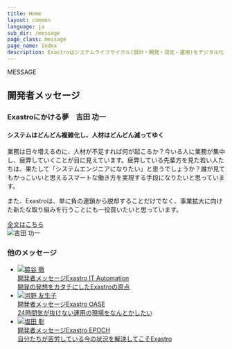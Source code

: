 ```yaml
---
title: Home
layout: common
language: ja
sub_dir: /message
page_class: message
page_name: index
description: Exastroはシステムライフサイクル(設計・開発・設定・運用)をデジタル化・自動化・省力化することを目的としたオープンソースのソフトウェアスイートです。
---
```

<!--
##################################################
   開発者メッセージ
##################################################
-->
<section id="homeMessage" class="homeArticle">
    <div class="homeArticle-Header">
        <div class="homeArticle-Type"><span>MESSAGE</span></div>
        <h2 class="homeArticle-Title">開発者メッセージ</h2>
    </div>
    <div class="homeArticle-Body">
        <div class="homeMessage-Main">
            <div class="homeMessage-Body">
                <h3 class="homeMessage-Body-Title">Exastroにかける夢<span>　吉田 功一</span></h3>
                <h4 class="homeMessage-Body-SubTitle">システムはどんどん複雑化し、人材はどんどん減ってゆく</h4>
                <p class="homeMessage-Body-Par">業務は日々増えるのに、人材が不足すれば何が起こるか？今いる人に業務が集中し、疲弊していくことが目に見えています。疲弊している先輩方を見た若い人たちは、果たして「システムエンジニアになりたい」と思うでしょうか？誰が見てもかっこいいと思えるスマートな働き方を実現する手段になりたいと思っています。</p>
                <p class="homeMessage-Body-Par">また、Exastroは、単に負の連鎖から脱却することだけでなく、事業拡大に向けた新たな取り組みを行うことにも一役買いたいと思っています。</p>
                <div class="homeMessage-Body-Goto"><a class="homeMessage-Body-Link touch" href="{{ "/message/exastro.html" | relative_url }}">全文はこちら <i class="fa-solid fa-angle-right"></i></a></div>
            </div>
            <div class="homeMessage-Image">
                <img class="homeMessage-Image-Img" src="../assets/img/homeMessage.jpg" alt="吉田 功一">
            </div>
        </div>
        <div class="homeMessage-Suite">
            <h3 class="homeMessage-Suite-Other">他のメッセージ</h3>
            <ul class="homeMessage-Suite-List">
                <li class="homeMessage-Suite-Item"><a class="homeMessage-Suite-Link ita touch" href="{{ "/message/ita.html" | relative_url }}">
                    <div class="homeMessage-Suite-Photo"><img class="homeMessage-Suite-Img" alt="脇谷 徹" src="./img/thoughtMenu02.jpg"></div>
                    <div class="homeMessage-Suite-Text">
                        <div class="homeMessage-Suite-Title"><span>開発者メッセージ</span>Exastro IT Automation</div>
                        <div class="homeMessage-Suite-SubTitle">開発の発想をカタチにしたExastroの原点</div>
                    </div>
                </a></li>
                <li class="homeMessage-Suite-Item"><a class="homeMessage-Suite-Link oase touch" href="{{ "/message/oase.html" | relative_url }}">
                    <div class="homeMessage-Suite-Photo"><img class="homeMessage-Suite-Img" alt="河野 友生子" src="./img/thoughtMenu03.jpg"></div>
                    <div class="homeMessage-Suite-Text">
                        <div class="homeMessage-Suite-Title"><span>開発者メッセージ</span>Exastro OASE</div>
                        <div class="homeMessage-Suite-SubTitle">24時間気が抜けない運用の現場をなんとかしたい</div>
                    </div>
                </a></li>
                <li class="homeMessage-Suite-Item"><a class="homeMessage-Suite-Link epoch touch" href="{{ "/message/epoch.html" | relative_url }}">
                    <div class="homeMessage-Suite-Photo"><img class="homeMessage-Suite-Img" alt="塩田 聡" src="./img/thoughtMenu04.jpg"></div>
                    <div class="homeMessage-Suite-Text">
                        <div class="homeMessage-Suite-Title"><span>開発者メッセージ</span>Exastro EPOCH</div>
                        <div class="homeMessage-Suite-SubTitle">自分たちが苦労している今の状況を解決してこそExastro</div>
                    </div>
                </a></li>
            </ul>
        </div>
    </div>
</section>